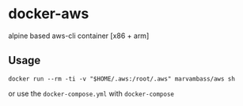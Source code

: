 # docker-aws
alpine based aws-cli container [x86 + arm]

## Usage

```
docker run --rm -ti -v "$HOME/.aws:/root/.aws" marvambass/aws sh
```

or use the `docker-compose.yml` with `docker-compose`
